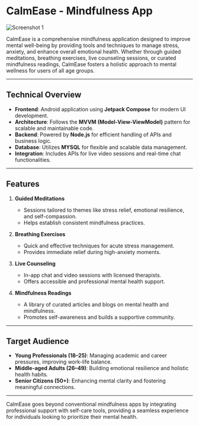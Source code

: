 
# CalmEase - Mindfulness App

![Screenshot 1](https://i.ibb.co/vdP2H06/CalmEase.png)

CalmEase is a comprehensive mindfulness application designed to improve mental well-being by providing tools and techniques to manage stress, anxiety, and enhance overall emotional health. Whether through guided meditations, breathing exercises, live counseling sessions, or curated mindfulness readings, CalmEase fosters a holistic approach to mental wellness for users of all age groups.


---

## Technical Overview

- **Frontend**: Android application using **Jetpack Compose** for modern UI development.
- **Architecture**: Follows the **MVVM (Model-View-ViewModel)** pattern for scalable and maintainable code.
- **Backend**: Powered by **Node.js** for efficient handling of APIs and business logic.
- **Database**: Utilizes **MYSQL** for flexible and scalable data management.
- **Integration**: Includes APIs for live video sessions and real-time chat functionalities.

---

## Features

1. **Guided Meditations**
    - Sessions tailored to themes like stress relief, emotional resilience, and self-compassion.
    - Helps establish consistent mindfulness practices.

2. **Breathing Exercises**
    - Quick and effective techniques for acute stress management.
    - Provides immediate relief during high-anxiety moments.

3. **Live Counseling**
    - In-app chat and video sessions with licensed therapists.
    - Offers accessible and professional mental health support.

4. **Mindfulness Readings**
    - A library of curated articles and blogs on mental health and mindfulness.
    - Promotes self-awareness and builds a supportive community.

---

## Target Audience

- **Young Professionals (18–25)**: Managing academic and career pressures, improving work-life balance.
- **Middle-aged Adults (26–49)**: Building emotional resilience and holistic health habits.
- **Senior Citizens (50+)**: Enhancing mental clarity and fostering meaningful connections.

---

CalmEase goes beyond conventional mindfulness apps by integrating professional support with self-care tools, providing a seamless experience for individuals looking to prioritize their mental health.
